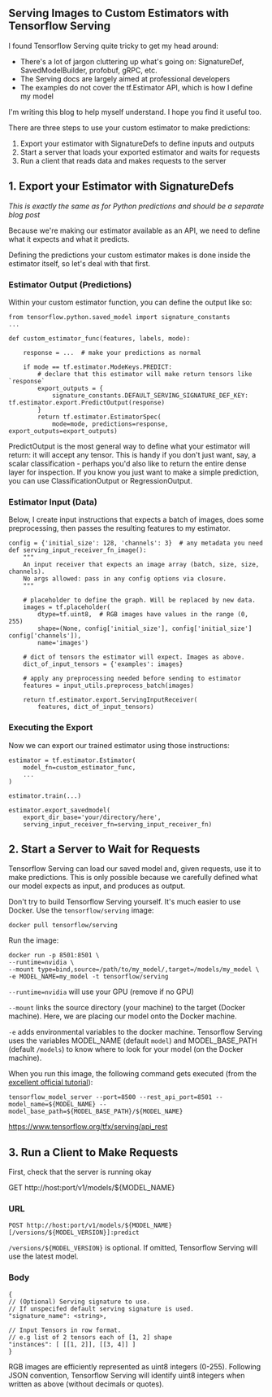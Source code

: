 ## Serving Images to Custom Estimators with Tensorflow Serving

I found Tensorflow Serving quite tricky to get my head around:
-  There's a lot of jargon cluttering up what's going on: SignatureDef, SavedModelBuilder, profobuf, gRPC, etc.
- The Serving docs are largely aimed at professional developers
- The examples do not cover the tf.Estimator API, which is how I define my model

I'm writing this blog to help myself understand. I hope you find it useful too.

There are three steps to use your custom estimator to make predictions:
1. Export your estimator with SignatureDefs to define inputs and outputs
2. Start a server that loads your exported estimator and waits for requests
3. Run a client that reads data and makes requests to the server

## 1. Export your Estimator with SignatureDefs

*This is exactly the same as for Python predictions and should be a separate blog post*

Because we're making our estimator available as an API, we need to define what it expects and what it predicts.

Defining the predictions your custom estimator makes is done inside the estimator itself, so let's deal with that first.

### Estimator Output (Predictions)

Within your custom estimator function, you can define the output like so:

    from tensorflow.python.saved_model import signature_constants
    ...

    def custom_estimator_func(features, labels, mode):

        response = ...  # make your predictions as normal

        if mode == tf.estimator.ModeKeys.PREDICT:
            # declare that this estimator will make return tensors like `response`
            export_outputs = {
                signature_constants.DEFAULT_SERVING_SIGNATURE_DEF_KEY: tf.estimator.export.PredictOutput(response)
            }
            return tf.estimator.EstimatorSpec(
                mode=mode, predictions=response, export_outputs=export_outputs)

PredictOutput is the most general way to define what your estimator will return: it will accept any tensor. This is handy if you don't just want, say, a scalar classification - perhaps you'd also like to return the entire dense layer for inspection. If you know you just want to make a simple prediction, you can use ClassificationOutput or RegressionOutput.


### Estimator Input (Data)


Below, I create input instructions that expects a batch of images, does some preprocessing, then passes the resulting features to my estimator.

    config = {'initial_size': 128, 'channels': 3}  # any metadata you need
    def serving_input_receiver_fn_image(): 
        """
        An input receiver that expects an image array (batch, size, size, channels).
        No args allowed: pass in any config options via closure.
        """

        # placeholder to define the graph. Will be replaced by new data.
        images = tf.placeholder(
            dtype=tf.uint8,  # RGB images have values in the range (0, 255)
            shape=(None, config['initial_size'], config['initial_size'] config['channels']), 
            name='images')
 
        # dict of tensors the estimator will expect. Images as above.
        dict_of_input_tensors = {'examples': images}  

        # apply any preprocessing needed before sending to estimator
        features = input_utils.preprocess_batch(images)

        return tf.estimator.export.ServingInputReceiver(
            features, dict_of_input_tensors)

### Executing the Export

Now we can export our trained estimator using those instructions:


    estimator = tf.estimator.Estimator(
        model_fn=custom_estimator_func,
        ...
    )

    estimator.train(...)

    estimator.export_savedmodel(
        export_dir_base='your/directory/here',
        serving_input_receiver_fn=serving_input_receiver_fn)


## 2. Start a Server to Wait for Requests

Tensorflow Serving can load our saved model and, given requests, use it to make predictions. This is only possible because we carefully defined what our model expects as input, and produces as output.

Don't try to build Tensorflow Serving yourself. It's much easier to use Docker. Use the `tensorflow/serving` image:

    docker pull tensorflow/serving

Run the image:

    docker run -p 8501:8501 \
    --runtime=nvidia \
    --mount type=bind,source=/path/to/my_model/,target=/models/my_model \
    -e MODEL_NAME=my_model -t tensorflow/serving


`--runtime=nvidia` will use your GPU (remove if no GPU)

`--mount` links the source directory (your machine) to the target (Docker machine). Here, we are placing our model onto the Docker machine.

 `-e` adds environmental variables to the docker machine. Tensorflow Serving uses the variables MODEL_NAME (default `model`) and MODEL_BASE_PATH (default `/models`) to know where to look for your model (on the Docker machine). 
 
 When you run this image, the following command gets executed (from the [excellent official tutorial](https://www.tensorflow.org/tfx/serving/docker#running_a_serving_image)):

    tensorflow_model_server --port=8500 --rest_api_port=8501 --model_name=${MODEL_NAME} --model_base_path=${MODEL_BASE_PATH}/${MODEL_NAME}


https://www.tensorflow.org/tfx/serving/api_rest


## 3. Run a Client to Make Requests

First, check that the server is running okay

GET http://host:port/v1/models/${MODEL_NAME}

### URL

    POST http://host:port/v1/models/${MODEL_NAME}[/versions/${MODEL_VERSION}]:predict


`/versions/${MODEL_VERSION}` is optional. If omitted, Tensorflow Serving will use the latest model.

### Body

    {
    // (Optional) Serving signature to use.
    // If unspecifed default serving signature is used.
    "signature_name": <string>,

    // Input Tensors in row format.
    // e.g list of 2 tensors each of [1, 2] shape
    "instances": [ [[1, 2]], [[3, 4]] ]
    }

RGB images are efficiently represented as uint8 integers (0-255). Following JSON convention, Tensorflow Serving will identify uint8 integers when written as above (without decimals or quotes).